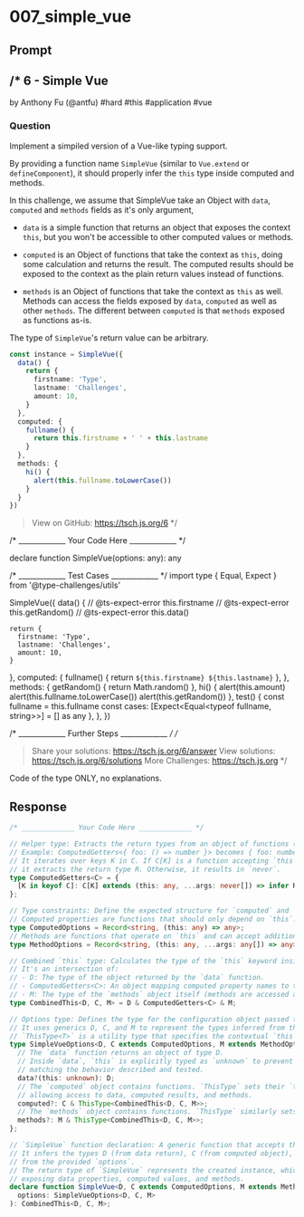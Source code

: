 # 007_simple_vue

## Prompt

/*
  6 - Simple Vue
  -------
  by Anthony Fu (@antfu) #hard #this #application #vue

  ### Question

  Implement a simpiled version of a Vue-like typing support.

  By providing a function name `SimpleVue` (similar to `Vue.extend` or `defineComponent`), it should properly infer the `this` type inside computed and methods.

  In this challenge, we assume that SimpleVue take an Object with `data`, `computed` and `methods` fields as it's only argument,

  - `data` is a simple function that returns an object that exposes the context `this`, but you won't be accessible to other computed values or methods.

  - `computed` is an Object of functions that take the context as `this`, doing some calculation and returns the result. The computed results should be exposed to the context as the plain return values instead of functions.

  - `methods` is an Object of functions that take the context as `this` as well. Methods can access the fields exposed by `data`, `computed` as well as other `methods`. The different between `computed` is that `methods` exposed as functions as-is.

  The type of `SimpleVue`'s return value can be arbitrary.

  ```ts
  const instance = SimpleVue({
    data() {
      return {
        firstname: 'Type',
        lastname: 'Challenges',
        amount: 10,
      }
    },
    computed: {
      fullname() {
        return this.firstname + ' ' + this.lastname
      }
    },
    methods: {
      hi() {
        alert(this.fullname.toLowerCase())
      }
    }
  })
  ```

  > View on GitHub: https://tsch.js.org/6
*/

/* _____________ Your Code Here _____________ */

declare function SimpleVue(options: any): any

/* _____________ Test Cases _____________ */
import type { Equal, Expect } from '@type-challenges/utils'

SimpleVue({
  data() {
    // @ts-expect-error
    this.firstname
    // @ts-expect-error
    this.getRandom()
    // @ts-expect-error
    this.data()

    return {
      firstname: 'Type',
      lastname: 'Challenges',
      amount: 10,
    }
  },
  computed: {
    fullname() {
      return `${this.firstname} ${this.lastname}`
    },
  },
  methods: {
    getRandom() {
      return Math.random()
    },
    hi() {
      alert(this.amount)
      alert(this.fullname.toLowerCase())
      alert(this.getRandom())
    },
    test() {
      const fullname = this.fullname
      const cases: [Expect<Equal<typeof fullname, string>>] = [] as any
    },
  },
})

/* _____________ Further Steps _____________ */
/*
  > Share your solutions: https://tsch.js.org/6/answer
  > View solutions: https://tsch.js.org/6/solutions
  > More Challenges: https://tsch.js.org
*/

Code of the type ONLY, no explanations.

## Response

```typescript
/* _____________ Your Code Here _____________ */

// Helper type: Extracts the return types from an object of functions (intended for computed properties).
// Example: ComputedGetters<{ foo: () => number }> becomes { foo: number }
// It iterates over keys K in C. If C[K] is a function accepting `this` and no other arguments,
// it extracts the return type R. Otherwise, it results in `never`.
type ComputedGetters<C> = {
  [K in keyof C]: C[K] extends (this: any, ...args: never[]) => infer R ? R : never;
};

// Type constraints: Define the expected structure for `computed` and `methods` objects.
// Computed properties are functions that should only depend on `this`.
type ComputedOptions = Record<string, (this: any) => any>;
// Methods are functions that operate on `this` and can accept additional arguments.
type MethodOptions = Record<string, (this: any, ...args: any[]) => any>;

// Combined `this` type: Calculates the type of the `this` keyword inside `computed` and `methods`.
// It's an intersection of:
// - D: The type of the object returned by the `data` function.
// - ComputedGetters<C>: An object mapping computed property names to their return types (the computed values).
// - M: The type of the `methods` object itself (methods are accessed as functions).
type CombinedThis<D, C, M> = D & ComputedGetters<C> & M;

// Options type: Defines the type for the configuration object passed to `SimpleVue`.
// It uses generics D, C, and M to represent the types inferred from the actual options object.
// `ThisType<T>` is a utility type that specifies the contextual `this` type for functions within an object type.
type SimpleVueOptions<D, C extends ComputedOptions, M extends MethodOptions> = {
  // The `data` function returns an object of type D.
  // Inside `data`, `this` is explicitly typed as `unknown` to prevent access to instance properties,
  // matching the behavior described and tested.
  data?(this: unknown): D;
  // The `computed` object contains functions. `ThisType` sets their `this` context to `CombinedThis<D, C, M>`,
  // allowing access to data, computed results, and methods.
  computed?: C & ThisType<CombinedThis<D, C, M>>;
  // The `methods` object contains functions. `ThisType` similarly sets their `this` context to `CombinedThis<D, C, M>`.
  methods?: M & ThisType<CombinedThis<D, C, M>>;
};

// `SimpleVue` function declaration: A generic function that accepts the options object.
// It infers the types D (from data return), C (from computed object), M (from methods object)
// from the provided `options`.
// The return type of `SimpleVue` represents the created instance, which has the `CombinedThis<D, C, M>` type,
// exposing data properties, computed values, and methods.
declare function SimpleVue<D, C extends ComputedOptions, M extends MethodOptions>(
  options: SimpleVueOptions<D, C, M>
): CombinedThis<D, C, M>;
```

